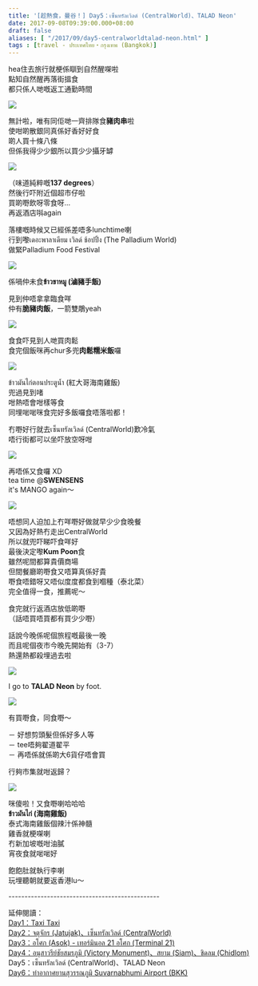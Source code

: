 ```yaml
---
title: '[趁熱食，曼谷！] Day5：เซ็นทรัลเวิลด์ (CentralWorld)、TALAD Neon'
date: 2017-09-08T09:39:00.000+08:00
draft: false
aliases: [ "/2017/09/day5-centralworldtalad-neon.html" ]
tags : [travel - ประเทศไทย・กรุงเทพ (Bangkok)]
---
```


hea住去旅行就梗係瞓到自然醒㗎啦  
點知自然醒再落街搵食  
都只係人哋嘅返工通勤時間  

[![](https://c1.staticflickr.com/5/4422/36667305895_2d0dda6edb_z.jpg)](https://c1.staticflickr.com/5/4422/36667305895_2d0dda6edb_z.jpg)

無計啦，唯有同佢哋一齊排隊食**豬肉串**啦  
使咁啲散銀同真係好香好好食  
啲人買十條八條  
但係我得少少銀所以買少少攝牙罅  

[![](https://c1.staticflickr.com/5/4391/36667415165_a9dc530525_z.jpg)](https://c1.staticflickr.com/5/4391/36667415165_a9dc530525_z.jpg)

（味道純粹嘅**137 degrees**）  
然後行吓附近個超市仔啦  
買啲嘢飲呀零食呀...  
再返酒店唞again  
  
落樓嘅時候又已經係差唔多lunchtime喇  
行到嚟เดอะพาลาเดียม เวิลด์ ช้อปปิ้ง (The Palladium World)  
做緊Palladium Food Festival  

[![](https://c1.staticflickr.com/5/4337/36271657960_7b6723e5bc_z.jpg)](https://c1.staticflickr.com/5/4337/36271657960_7b6723e5bc_z.jpg)

係喎仲未食**ข้าวขาหมู (滷豬手飯)**

見到仲唔拿拿臨食咩  
仲有**脆豬肉飯**，一箭雙鵰yeah  

[![](https://c1.staticflickr.com/5/4380/36271657030_8e309398d3_z.jpg)](https://c1.staticflickr.com/5/4380/36271657030_8e309398d3_z.jpg)

食食吓見到人哋買肉鬆  
食完個飯咪再chur多兜**肉鬆糯米飯**囉  

[![](https://c1.staticflickr.com/5/4400/36621351026_d196ba9bfc_z.jpg)](https://c1.staticflickr.com/5/4400/36621351026_d196ba9bfc_z.jpg)

ข้าวมันไก่ตอนประตูน้ำ (紅大哥海南雞飯)  
兜過見到啫  
咁熱唔會咁樣等食  
同埋啱啱咪食完好多飯囉食唔落啦都！  
  
冇嘢好行就去เซ็นทรัลเวิลด์ (CentralWorld)歎冷氣  
唔行街都可以坐吓放空呀咁  

[![](https://c1.staticflickr.com/5/4438/36621551566_304560fafd_z.jpg)](https://c1.staticflickr.com/5/4438/36621551566_304560fafd_z.jpg)

再唔係又食囉 XD  
tea time @**SWENSENS**  
it's MANGO again～  

[![](https://c1.staticflickr.com/5/4355/36498705752_6a887304ce_z.jpg)](https://c1.staticflickr.com/5/4355/36498705752_6a887304ce_z.jpg)

唔想同人迫加上冇咩嘢好做就早少少食晚餐  
又因為好熱冇走出CentralWorld  
所以就兜吓睇吓食咩好  
最後決定嚟**Kum Poon**食  
雖然呢間都算貴價商場  
但間餐廳啲嘢食又唔算真係好貴  
嘢食唔錯呀又唔似度度都食到嗰種（泰北菜）  
完全值得一食，推薦呢～  
  
食完就行返酒店放低啲嘢  
（話唔買唔買都有買少少嘢）  
  
話說今晚係呢個旅程嘅最後一晚  
而且呢個夜市今晚先開始有（3-7）  
熱還熱都殺埋過去啦  

[![](https://c1.staticflickr.com/5/4434/36272553160_b82996dfc9_z.jpg)](https://c1.staticflickr.com/5/4434/36272553160_b82996dfc9_z.jpg)

I go to **TALAD Neon** by foot.  

[![](https://c1.staticflickr.com/5/4405/36499094882_c138372ea2_z.jpg)](https://c1.staticflickr.com/5/4405/36499094882_c138372ea2_z.jpg)

有買嘢食，同食嘢～  
  
－ 好想剪頭髮但係好多人等  
－ tee唔夠翟道翟平  
－ 再唔係就係啲大6貨仔唔會買  
  
行夠市集就咁返歸？  
  
  

[![](https://c1.staticflickr.com/5/4417/35833877574_974e3c8578_z.jpg)](https://c1.staticflickr.com/5/4417/35833877574_974e3c8578_z.jpg)

咪傻啦！又食嘢喇哈哈哈  
**ข้าวมันไก่ (海南雞飯)**  
泰式海南雞飯個辣汁係神髓  
雞香就梗㗎喇  
冇新加坡嘅咁油膩  
宵夜食就啱啱好  
  
  
飽飽肚就執行李喇  
玩埋聽朝就要返香港lu～  
  
  
\-----------------------------------------------  
  
延伸閱讀：  
[Day1：Taxi Taxi](https://www.hidie.net/2017/09/day1taxi-taxi.html)  
[Day2：จตุจักร (Jatujak)、เซ็นทรัลเวิลด์ (CentralWorld)](https://www.hidie.net/2017/09/day2-jatujak-centralworld.html)  
[Day3：อโศก (Asok) - เทอร์มินอล 21 อโศก (Terminal 21)](https://www.hidie.net/2017/09/day3-asok-21-terminal-21.html)  
[Day4：อนุสาวรีย์ชัยสมรภูมิ (Victory Monument)、สยาม (Siam)、ชิดลม (Chidlom)](https://www.hidie.net/2017/09/day4-victory-monument-siam-chidlom.html)  
Day5：เซ็นทรัลเวิลด์ (CentralWorld)、TALAD Neon  
[Day6：ท่าอากาศยานสุวรรณภูมิ Suvarnabhumi Airport (BKK)](https://www.hidie.net/2017/09/day6-suvarnabhumi-airport-bkk.html)